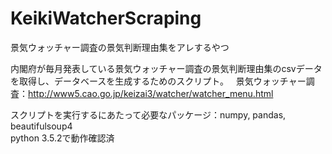 # KeikiWatcherScraping
景気ウォッチャー調査の景気判断理由集をアレするやつ

内閣府が毎月発表している景気ウォッチャー調査の景気判断理由集のcsvデータを取得し、データベースを生成するためのスクリプト。  
景気ウォッチャー調査：http://www5.cao.go.jp/keizai3/watcher/watcher_menu.html

スクリプトを実行するにあたって必要なパッケージ：numpy, pandas, beautifulsoup4  
python 3.5.2で動作確認済
